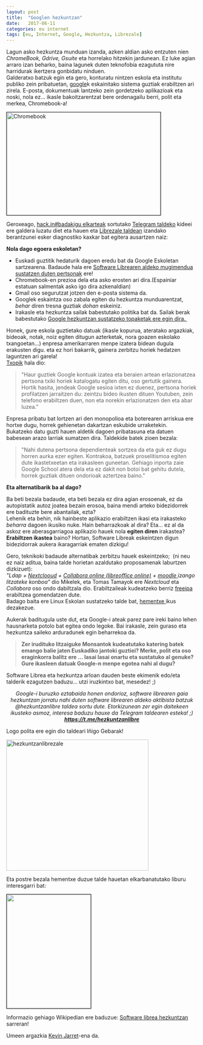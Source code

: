 ```yaml
---
layout: post
title:  "Googlen hezkuntzan"
date:   2017-06-11
categories: eu internet
tags: [eu, Internet, Google, Hezkuntza, Librezale]
---
```

<p>Lagun asko hezkuntza munduan izanda, azken aldian asko entzuten nien <em>ChromeBook, Gdrive, Gsuite</em> eta horrelako hitzekin jardunean. Ez luke agian arraro izan beharko, baina lagunek duten teknofobia ezagututa nire harridurak ikertzera gonbidatu ninduen.<br>
Galderatxo batzuk egin eta gero, konturatu nintzen eskola eta institutu publiko zein pribatuetan, <a href="https://eu.wikipedia.org/wiki/Google" target="_blank" rel="noopener">google</a>k eskainitako sistema guztiak erabiltzen ari zirela. E-posta, dokumentuak lantzeko zein gordetzeko aplikazioak eta noski, nola ez... ikasle bakoitzarentzat bere ordenagailu berri, polit eta merkea, Chromebook-a!</p>

<p><img class="wp-image-2338" style="border:1px solid #000000;" src="https://izaroblog.files.wordpress.com/2017/10/chromebook.jpg" alt="Chromebook" width="406" height="271"></p>
<p>Geroxeago, <a href="https://hackinbadakigu.net/" target="_blank" rel="noopener">hack.in#badakigu elkarteak</a> sortutako <a href="https://t.me/hackinbadakigu" target="_blank" rel="noopener">Telegram taldeko</a> kideei ere galdera luzatu diet eta hauen eta <a href="https://t.me/librezale">Librezale taldean</a> izandako berantzunei esker diagnostiko kaxkar bat egitera ausartzen naiz:</p>
<p><strong>Nola dago egoera eskoletan?</strong></p>
<ul>
<li>Euskadi guztitik hedaturik dagoen eredu bat da Google Eskoletan sartzearena. Badaude hala ere <a href="http://alexgabi.blogspot.com.es/">Software Librearen aldeko mugimendua sustatzen duten pertsonak</a> ere!</li>
<li>Chromebook-en prezioa dela eta asko erosten ari dira.(Espainiar estatuan salmentak asko igo dira azkenaldian)</li>
<li>Gmail oso segurutzat jotzen den e-posta sistema da.</li>
<li>Googlek eskaintza oso zabala egiten du hezkuntza munduarentzat, <em>behar</em> diren tresna guztiak <em>dohan</em> eskeiniz.</li>
<li>Irakasle eta hezkuntza sailak babestutako politika bat da. Sailak berak babestutako <a href="https://sites.google.com/site/educacioneuskadigapps/">Google hezkuntzan sustatzeko topaketak ere egin dira.&nbsp;</a></li>
</ul>
<p>Honek, gure eskola guztietako datuak (ikasle kopurua, ateratako argazkiak, bideoak, notak, noiz egiten ditugun azterketak, nora goazen eskolako txangoetan...)&nbsp;enpresa amerikarraren menpe izatera bidean dugula erakusten digu. eta ez hori bakarrik, gainera zerbitzu horiek hedatzen laguntzen ari garela!<br>
<a href="https://ikusimakusi.eus/informazioa/" target="_blank" rel="noopener">Txopik</a> hala dio:</p>
<blockquote><p>"Haur guztiek Google kontuak izatea eta beraien artean erlazionatzea pertsona txiki horiek katalogatu egiten ditu, oso gertutik gainera. Hortik hasita, jendeak Google sesioa ixten ez duenez, pertsona horiek profilatzen jarraitzen du: zeintzu bideo ikusten dituen Youtuben, zein telefono erabiltzen duen, non eta norekin erlazionatzen den eta abar luzea."</p></blockquote>
<p>Enpresa pribatu bat lortzen ari den monopolioa eta boterearen arriskua ere hortxe dugu, horrek gehienetan dakartzan eskubide urraketekin.<br>
Bukatzeko datu guzti hauen aldetik dagoen pribatasuna eta datuen babesean arazo larriak sumatzen dira. Taldekide batek zioen bezala:</p>
<blockquote><p>"Nahi dutena pertsona dependienteak sortzea da eta guk ez dugu horren aurka ezer egiten. Kontrakoa, batzuek proselitismoa egiten dute ikastetxeetan eta irakasleen guneetan. Gehiago inporta zaie Google School atera dela eta ez dakit non botoi bat gehitu dutela, horrek guztiak dituen ondorioak aztertzea baino."</p></blockquote>
<p><strong>Eta alternatibarik ba al dago?</strong></p>
<p style="text-align:left;">Ba beti bezala badaude, eta beti bezala ez dira agian erosoenak, ez da autopistatik autoz joatea bezain erosoa, baina mendi arteko bidezidorrek ere badituzte bere abantailak, ezta?<br>
Lehenik eta behin, nik hainbeste aplikazio erabiltzen ikasi eta irakasteko <em>beharra</em> dagoen ikusiko nuke. Hain beharrazkoak al dira? Eta... ez al da askoz ere aberasgarriagoa aplikazio hauek nola <strong>egiten diren</strong> irakastea? <strong>Erabiltzen ikastea</strong> baino? Hortan, Software Libreak eskeintzen digun bidezidorrak aukera ikaragarriak ematen dizkigu!</p>
<p style="text-align:left;">Gero, teknikoki badaude alternatibak zerbitzu hauek eskeintzeko;&nbsp; (ni neu ez naiz aditua, baina talde horietan azaldutako proposamenak laburtzen dizkizuet):<br>
<em>"Ldap + <a href="https://nextcloud.com/about/">Nextclooud</a> + <a href="https://www.collaboraoffice.com/es/collabora-online-2/">Collabora online (libreoffice online)</a> + <a href="https://librezale.eus/wiki/Moodle">moodle </a>izango litzateke konboa"</em> dio Mikelek, eta Tomas Tamayok ere <em>Nextcloud</em> eta <em>Collabora</em> oso ondo dabiltzala dio. Erabiltzaileak kudeatzeko berriz <a href="https://www.freeipa.org/page/About">freeipa</a> erabiltzea gomendatzen dute.<br>
Badago baita ere Linux Eskolan sustatzeko talde bat, <a href="https://groups.google.com/forum/#!forum/linux-eskolan">hementxe </a>ikus dezakezue.</p>
<p>Aukerak baditugula uste dut, eta Google-i ateak parez pare ireki baino lehen hausnarketa potolo bat egitea ondo legoke. Bai irakasle, zein guraso eta hezkuntza saileko arduradunek egin beharrekoa da.</p>
<blockquote><p><strong>Zer irudituko litzaiguke Monsantok kudeatutako katering batek emango balie jaten Euskadiko jantoki guztiei? Merke, polit eta oso eraginkorra balitz ere ... lasai lasai onartu eta sustatuko al genuke? </strong><br>
<strong>Gure ikasleen datuak Google-n menpe egotea nahi al dugu?</strong></p></blockquote>
<p>Software Librea eta hezkuntza arloan dauden beste ekimenik edo/eta talderik ezagutzen baduzu... utzi iruzkintxo bat, mesedez! ;)</p>
<p style="text-align:center;"><em>Google-i buruzko ez</em><em>tabaida honen ondorioz, software librearen gaia hezkuntzan jorratu nahi duten software librearen aldeko aktibista batzuk @hezkuntzanlibre taldea sortu dute. Etorkizunean zer egin daitekeen ikusteko asmoz, interesa baduzu hauxe da Telegram taldearen esteka! ;)</em><br>
<em> <strong><a href="https://t.me/hezkuntzanlibre" target="_blank" rel="noopener">https://t.me/hezkuntzanlibre</a></strong></em></p>
<p>Logo polita ere egin dio taldeari Iñigo Gebarak!</p>
<p><a href="https://t.me/hezkuntzanlibre" target="_blank" rel="noopener"><img class="  wp-image-2446 aligncenter" src="https://izaroblog.files.wordpress.com/2017/10/hezkuntzanlibrezale.jpg" alt="hezkuntzanlibrezale" width="375" height="345"></a></p>
<p>Eta postre bezala hementxe duzue talde hauetan elkarbanatutako liburu interesgarri bat:</p>
<p><a href="https://archive.org/details/AlfabetizacionDigitalCriticaUnaInvitacionAReflexionarYActuar"><img class="aligncenter wp-image-2377 size-medium" style="border:1px solid #000000;" src="https://izaroblog.files.wordpress.com/2017/10/alfabet.png?w=222" alt="" width="222" height="300"></a></p>
<p>Informazio gehiago Wikipedian ere baduzue: <a href="https://eu.wikipedia.org/wiki/Software_librea_hezkuntzan" target="_blank" rel="noopener">Software librea hezkuntzan</a> sarreran!</p>
<p><span id="BRtoolbarbuttons"><span id="BRreturn"></span></span>Umeen argazkia <a href="https://www.flickr.com/photos/kjarrett/6782112132" target="_blank" rel="noopener">Kevin Jarret</a>-ena da.</p>
